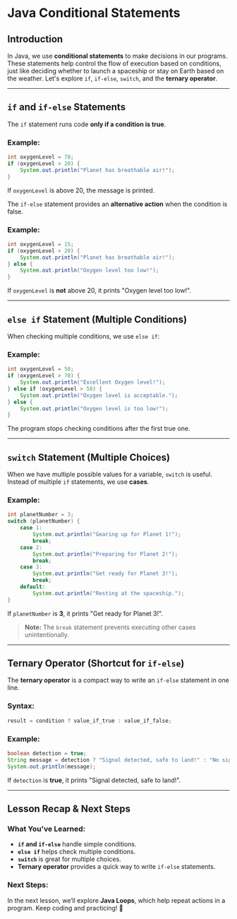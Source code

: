 # Java Conditional Statements

## Introduction
In Java, we use **conditional statements** to make decisions in our programs. These statements help control the flow of execution based on conditions, just like deciding whether to launch a spaceship or stay on Earth based on the weather. Let's explore `if`, `if-else`, `switch`, and the **ternary operator**.

---

## `if` and `if-else` Statements
The `if` statement runs code **only if a condition is true**.

### Example:
```java
int oxygenLevel = 78;
if (oxygenLevel > 20) {
    System.out.println("Planet has breathable air!");
}
```
If `oxygenLevel` is above 20, the message is printed.

The `if-else` statement provides an **alternative action** when the condition is false.

### Example:
```java
int oxygenLevel = 15;
if (oxygenLevel > 20) {
    System.out.println("Planet has breathable air!");
} else {
    System.out.println("Oxygen level too low!");
}
```
If `oxygenLevel` is **not** above 20, it prints "Oxygen level too low!".

---

## `else if` Statement (Multiple Conditions)
When checking multiple conditions, we use `else if`:

### Example:
```java
int oxygenLevel = 58;
if (oxygenLevel > 70) {
    System.out.println("Excellent Oxygen level!");
} else if (oxygenLevel > 50) {
    System.out.println("Oxygen level is acceptable.");
} else {
    System.out.println("Oxygen level is too low!");
}
```
The program stops checking conditions after the first true one.

---

## `switch` Statement (Multiple Choices)
When we have multiple possible values for a variable, `switch` is useful. Instead of multiple `if` statements, we use **cases**.

### Example:
```java
int planetNumber = 3;
switch (planetNumber) {
    case 1:
        System.out.println("Gearing up for Planet 1!");
        break;
    case 2:
        System.out.println("Preparing for Planet 2!");
        break;
    case 3:
        System.out.println("Get ready for Planet 3!");
        break;
    default:
        System.out.println("Resting at the spaceship.");
}
```
If `planetNumber` is **3**, it prints "Get ready for Planet 3!".

> **Note:** The `break` statement prevents executing other cases unintentionally.

---

## Ternary Operator (Shortcut for `if-else`)
The **ternary operator** is a compact way to write an `if-else` statement in one line.

### Syntax:
```java
result = condition ? value_if_true : value_if_false;
```

### Example:
```java
boolean detection = true;
String message = detection ? "Signal detected, safe to land!" : "No signal detected, abort mission!";
System.out.println(message);
```
If `detection` is **true**, it prints "Signal detected, safe to land!".

---

## Lesson Recap & Next Steps

### What You've Learned:
- **`if` and `if-else`** handle simple conditions.
- **`else if`** helps check multiple conditions.
- **`switch`** is great for multiple choices.
- **Ternary operator** provides a quick way to write `if-else` statements.

### Next Steps:
In the next lesson, we’ll explore **Java Loops**, which help repeat actions in a program. Keep coding and practicing! 🚀

